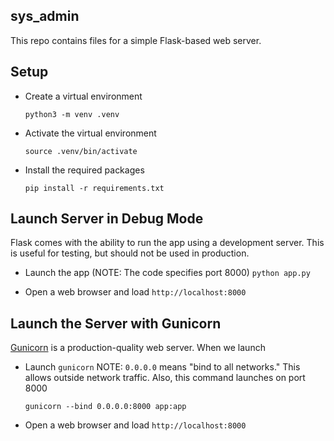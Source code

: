 
## sys_admin

This repo contains files for a simple Flask-based web server.

## Setup

* Create a virtual environment

    `python3 -m venv .venv`

* Activate the virtual environment

    `source .venv/bin/activate`

* Install the required packages

    `pip install -r requirements.txt`



## Launch Server in Debug Mode

Flask comes with the ability to run the app using a development server.  This is useful
for testing, but should not be used in production.


* Launch the app (NOTE: The code specifies port 8000) 
    `python app.py`

* Open a web browser and load `http://localhost:8000` 


## Launch the Server with Gunicorn

[Gunicorn](https://gunicorn.org/) is a production-quality web server.  When we launch


* Launch `gunicorn`  NOTE: `0.0.0.0` means "bind to all networks."  This allows outside network traffic.  Also, this command launches on port 8000

    `gunicorn --bind 0.0.0.0:8000 app:app`
* Open a web browser and load `http://localhost:8000` 

